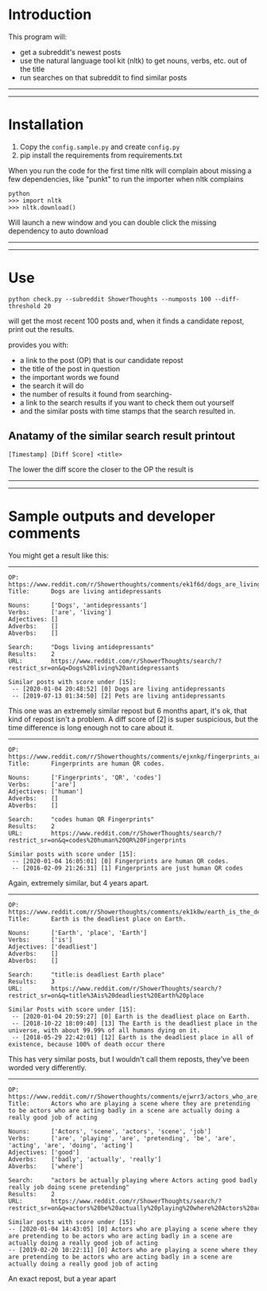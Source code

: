 # Introduction

This program will:

- get a subreddit's newest posts
- use the natural language tool kit (nltk) to get nouns, verbs, etc. out of the title
- run searches on that subreddit to find similar posts

---------------------------
---------------------------

# Installation

1) Copy the `config.sample.py` and create `config.py`
2) pip install the requirements from requirements.txt

When you run the code for the first time nltk will complain about missing a few dependencies, like "punkt"
to run the importer when nltk complains
```
python
>>> import nltk
>>> nltk.download()
```

Will launch a new window and you can double click the missing dependency to auto download

---------------------------
---------------------------

# Use

`python check.py --subreddit ShowerThoughts --numposts 100 --diff-threshold 20`

will get the most recent 100 posts and, when it finds a candidate repost, print out the results.

provides you with:

- a link to the post (OP) that is our candidate repost
- the title of the post in question
- the important words we found
- the search it will do
- the number of results it found from searching-
- a link to the search results if you want to check them out yourself
- and the similar posts with time stamps that the search resulted in.

## Anatamy of the similar search result printout
`[Timestamp] [Diff Score] <title>`

The lower the diff score the closer to the OP the result is

---------------------------
---------------------------

# Sample outputs and developer comments

You might get a result like this:

-------------------------------------------------------------------------------------------

```
OP:         https://www.reddit.com/r/Showerthoughts/comments/ek1f6d/dogs_are_living_antidepressants/
Title:      Dogs are living antidepressants

Nouns:      ['Dogs', 'antidepressants']
Verbs:      ['are', 'living']
Adjectives: []
Adverbs:    []
Abverbs:    []

Search:     "Dogs living antidepressants"
Results:    2
URL:        https://www.reddit.com/r/ShowerThoughts/search/?restrict_sr=on&q=Dogs%20living%20antidepressants

Similar posts with score under [15]:
 -- [2020-01-04 20:48:52] [0] Dogs are living antidepressants
 -- [2019-07-13 01:34:50] [2] Pets are living antidepressants
```

This one was an extremely similar repost but 6 months apart, it's ok, that kind of repost isn't a problem.
A diff score of [2] is super suspicious, but the time difference is long enough not to care about it.

-------------------------------------------------------------------------------------------

```
OP:         https://www.reddit.com/r/Showerthoughts/comments/ejxnkg/fingerprints_are_human_qr_codes/
Title:      Fingerprints are human QR codes.

Nouns:      ['Fingerprints', 'QR', 'codes']
Verbs:      ['are']
Adjectives: ['human']
Adverbs:    []
Abverbs:    []

Search:     "codes human QR Fingerprints"
Results:    2
URL:        https://www.reddit.com/r/ShowerThoughts/search/?restrict_sr=on&q=codes%20human%20QR%20Fingerprints

Similar posts with score under [15]:
 -- [2020-01-04 16:05:01] [0] Fingerprints are human QR codes.
 -- [2016-02-09 21:26:31] [1] Fingerprints are just human QR codes
```

Again, extremely similar, but 4 years apart.

-------------------------------------------------------------------------------------------

```
OP:         https://www.reddit.com/r/Showerthoughts/comments/ek1k8w/earth_is_the_deadliest_place_on_earth/
Title:      Earth is the deadliest place on Earth.

Nouns:      ['Earth', 'place', 'Earth']
Verbs:      ['is']
Adjectives: ['deadliest']
Adverbs:    []
Abverbs:    []

Search:     "title:is deadliest Earth place"
Results:    3
URL:        https://www.reddit.com/r/ShowerThoughts/search/?restrict_sr=on&q=title%3Ais%20deadliest%20Earth%20place

Similar Posts with score under [15]:
 -- [2020-01-04 20:59:27] [0] Earth is the deadliest place on Earth.
 -- [2018-10-22 18:09:40] [13] The Earth is the deadliest place in the universe, with about 99.99% of all humans dying on it.
 -- [2018-05-29 22:42:01] [12] Earth is the deadliest place in all of existence, because 100% of death occur there
 ```

 This has very similar posts, but I wouldn't call them reposts, they've been worded very differently.

 -------------------------------------------------------------------------------------------

 ```
OP:         https://www.reddit.com/r/Showerthoughts/comments/ejwrr3/actors_who_are_playing_a_scene_where_they_are/
Title:      Actors who are playing a scene where they are pretending to be actors who are acting badly in a scene are actually doing a really good job of acting

Nouns:      ['Actors', 'scene', 'actors', 'scene', 'job']
Verbs:      ['are', 'playing', 'are', 'pretending', 'be', 'are', 'acting', 'are', 'doing', 'acting']
Adjectives: ['good']
Adverbs:    ['badly', 'actually', 'really']
Abverbs:    ['where']

Search:     "actors be actually playing where Actors acting good badly really job doing scene pretending"
Results:    2
URL:        https://www.reddit.com/r/ShowerThoughts/search/?restrict_sr=on&q=actors%20be%20actually%20playing%20where%20Actors%20acting%20good%20badly%20really%20job%20doing%20scene%20pretending

Similar posts with score under [15]:
 -- [2020-01-04 14:43:05] [0] Actors who are playing a scene where they are pretending to be actors who are acting badly in a scene are actually doing a really good job of acting
 -- [2019-02-20 10:22:11] [0] Actors who are playing a scene where they are pretending to be actors who are acting badly in a scene are actually doing a really good job of acting
```

An exact repost, but a year apart

